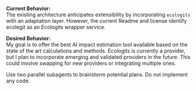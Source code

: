 **Current Behavior:**  
The existing architecture anticipates extensibility by incorporating `ecologits` with an adaptation layer. However, the current Readme and license identify ecolegit as an Ecologits wrapper service.

**Desired Behavior:**  
My goal is to offer the best AI impact estimation tool available based on the state of the art calculations and methods. Ecologits is currently a provider, but I plan to incorporate emerging and validated providers in the future. This could involve swapping for new providers or integrating multiple ones.

Use two parallel subagents to brainstorm potential plans. Do not implement any code.
